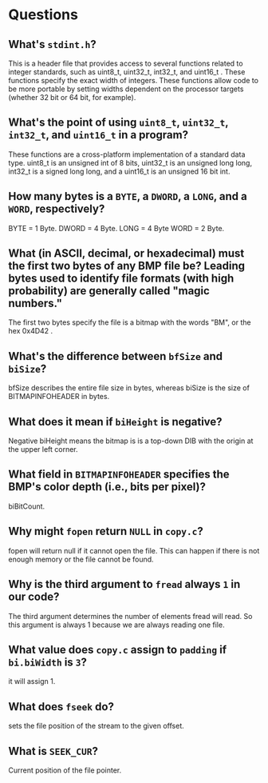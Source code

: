 # Questions

## What's `stdint.h`?
This is a header file that provides access to several functions related to integer standards, such as uint8_t, uint32_t, int32_t, and uint16_t . These functions specify the exact width of integers. These functions allow code to be more portable by setting widths dependent on the processor targets (whether 32 bit or 64 bit, for example).

## What's the point of using `uint8_t`, `uint32_t`, `int32_t`, and `uint16_t` in a program?

These functions are a cross-platform implementation of a standard data type. uint8_t is an unsigned int of 8 bits, uint32_t is an unsigned long long, int32_t is a signed long long, and a uint16_t is an unsigned 16 bit int.

## How many bytes is a `BYTE`, a `DWORD`, a `LONG`, and a `WORD`, respectively?

BYTE = 1 Byte.
DWORD = 4 Byte.
LONG = 4 Byte
WORD = 2 Byte.

## What (in ASCII, decimal, or hexadecimal) must the first two bytes of any BMP file be? Leading bytes used to identify file formats (with high probability) are generally called "magic numbers."
The first two bytes specify the file is a bitmap with the words "BM", or the hex 0x4D42 .

## What's the difference between `bfSize` and `biSize`?

bfSize describes the entire file size in bytes, whereas biSize is the size of BITMAPINFOHEADER in bytes.

## What does it mean if `biHeight` is negative?

Negative biHeight means the bitmap is is a top-down DIB with the origin at the upper left corner.

## What field in `BITMAPINFOHEADER` specifies the BMP's color depth (i.e., bits per pixel)?

biBitCount.

## Why might `fopen` return `NULL` in `copy.c`?

fopen will return null if it cannot open the file. This can happen if there is not enough memory or the file cannot be found.

## Why is the third argument to `fread` always `1` in our code?

The third argument determines the number of elements fread will read. So this argument is always 1 because we are always reading one file.

## What value does `copy.c` assign to `padding` if `bi.biWidth` is `3`?

it will assign 1.

## What does `fseek` do?

sets the file position of the stream to the given offset.
## What is `SEEK_CUR`?
Current position of the file pointer.

